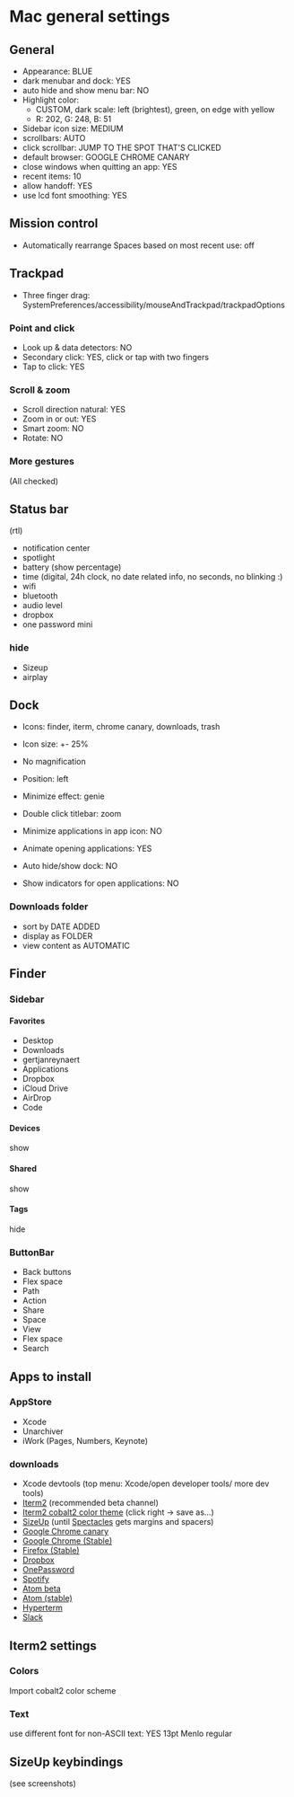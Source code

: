 Mac general settings
====================

## General

- Appearance: BLUE
- dark menubar and dock: YES
- auto hide and show menu bar: NO
- Highlight color:
  - CUSTOM, dark scale: left (brightest), green, on edge with yellow
  - R: 202, G: 248, B: 51
- Sidebar icon size: MEDIUM
- scrollbars: AUTO
- click scrollbar: JUMP TO THE SPOT THAT'S CLICKED
- default browser: GOOGLE CHROME CANARY
- close windows when quitting an app: YES
- recent items: 10
- allow handoff: YES
- use lcd font smoothing: YES

## Mission control

- Automatically rearrange Spaces based on most recent use: off

## Trackpad

- Three finger drag:
SystemPreferences/accessibility/mouseAndTrackpad/trackpadOptions

### Point and click

- Look up & data detectors: NO
- Secondary click: YES, click or tap with two fingers
- Tap to click: YES

### Scroll & zoom

- Scroll direction natural: YES
- Zoom in or out: YES
- Smart zoom: NO
- Rotate: NO

### More gestures
(All checked)

## Status bar
(rtl)
- notification center
- spotlight
- battery (show percentage)
- time (digital, 24h clock, no date related info, no seconds, no blinking :)
- wifi
- bluetooth
- audio level
- dropbox
- one password mini

### hide
- Sizeup
- airplay

## Dock

- Icons: finder, iterm, chrome canary, downloads, trash
- Icon size: +- 25%
- No magnification
- Position: left
- Minimize effect: genie

- Double click titlebar: zoom
- Minimize applications in app icon: NO
- Animate opening applications: YES
- Auto hide/show dock: NO
- Show indicators for open applications: NO

### Downloads folder

- sort by DATE ADDED
- display as FOLDER
- view content as AUTOMATIC

## Finder

### Sidebar

#### Favorites
- Desktop
- Downloads
- gertjanreynaert
- Applications
- Dropbox
- iCloud Drive
- AirDrop
- Code

#### Devices
show

#### Shared
show

#### Tags
hide

### ButtonBar

- Back buttons
- Flex space
- Path
- Action
- Share
- Space
- View
- Flex space
- Search

## Apps to install

### AppStore

- Xcode
- Unarchiver
- iWork (Pages, Numbers, Keynote)

### downloads

- Xcode devtools (top menu: Xcode/open developer tools/ more dev tools)
- [Iterm2](https://iterm2.com/downloads.html) (recommended beta channel)
- [Iterm2 cobalt2 color theme](https://raw.githubusercontent.com/wesbos/Cobalt2-iterm/master/cobalt2.itermcolors) (click right -> save as...)
- [SizeUp](http://www.irradiatedsoftware.com/sizeup/) (until [Spectacles](https://www.spectacleapp.com/) gets margins and spacers)
- [Google Chrome canary](https://www.google.com/chrome/browser/canary.html)
- [Google Chrome (Stable)](https://www.google.com/chrome/browser/desktop/index.html)
- [Firefox (Stable)](https://www.mozilla.org/en-US/firefox/new/?product=firefox-3.6.8&os=osx%E2%8C%A9=en-US)
- [Dropbox](https://www.dropbox.com/)
- [OnePassword](https://agilebits.com/downloads)
- [Spotify](https://www.spotify.com/be-nl/)
- [Atom beta](https://atom.io/beta)
- [Atom (stable)](https://atom.io/)
- [Hyperterm](https://hyperterm.org/)
- [Slack](https://itunes.apple.com/be/app/slack/id803453959?mt=12)

## Iterm2 settings

### Colors

Import cobalt2 color scheme

### Text

use different font for non-ASCII text: YES
13pt Menlo regular

## SizeUp keybindings
(see screenshots)
